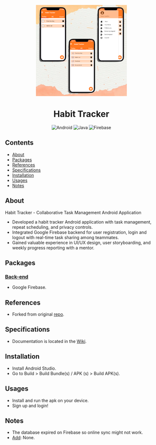 <div align="center">

<img src="./thumbnail.png" width="300">
  
# Habit Tracker
![Android](https://img.shields.io/badge/Android-3DDC84?style=for-the-badge&logo=android&logoColor=white)
![Java](https://img.shields.io/badge/java-%23ED8B00.svg?style=for-the-badge&logo=openjdk&logoColor=white)
![Firebase](https://img.shields.io/badge/Firebase-039BE5?style=for-the-badge&logo=Firebase&logoColor=white)
</div> 

## Contents
* [About](#about)
* [Packages](#packages)
* [References](#references)
* [Specifications](#specifications)
* [Installation](#installation)
* [Usages](#usages)
* [Notes](#notes)

<a name="about"></a>
## About
Habit Tracker - Collaborative Task Management Android Application
- Developed a habit tracker Android application with task management, repeat scheduling, and privacy controls.  
- Integrated Google Firebase backend for user registration, login and logout with real-time task sharing among teammates.  
- Gained valuable experience in UI/UX design, user storyboarding, and weekly progress reporting with a mentor.  
<a name="packages"></a>
## Packages
### <u>Back-end</u>
- Google Firebase.
<a name="references"></a>
## References
- Forked from original [repo](https://github.com/CMPUT301F21T39/Recurring-O-City).
<a name="specifications"></a>
## Specifications
- Documentation is located in the [Wiki](https://github.com/haicanberra/Habit-Tracker/wiki).
<a name="installation"></a>
## Installation
- Install Android Studio.
- Go to Build > Build Bundle(s) / APK (s) > Build APK(s).

<a name="usages"></a>
## Usages
- Install and run the apk on your device.
- Sign up and login!
<a name="notes"></a>
## Notes
- The database expired on Firebase so online sync might not work.
- <ins>Add</ins>: None.

